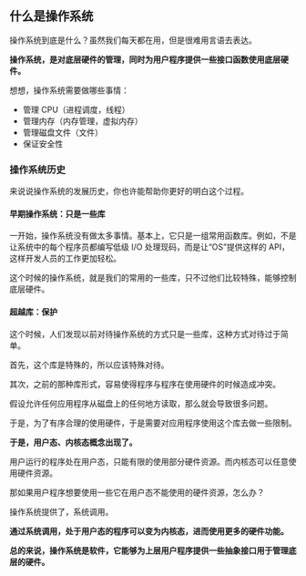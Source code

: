 ## 什么是操作系统

操作系统到底是什么？虽然我们每天都在用，但是很难用言语去表达。

**操作系统，是对底层硬件的管理，同时为用户程序提供一些接口函数使用底层硬件。**

想想，操作系统需要做哪些事情：

* 管理 CPU（进程调度，线程）
* 管理内存（内存管理，虚拟内存）
* 管理磁盘文件（文件）
* 保证安全性

### 操作系统历史

来说说操作系统的发展历史，你也许能帮助你更好的明白这个过程。

#### 早期操作系统：只是一些库 

一开始，操作系统没有做太多事情。基本上，它只是一组常用函数库。例如，不是让系统中的每个程序员都编写低级 I/O 处理现码，而是让“OS”提供这样的 API，这样开发人员的工作更加轻松。

这个时候的操作系统，就是我们的常用的一些库，只不过他们比较特殊，能够控制底层硬件。

#### 超越库：保护

这个时候，人们发现以前对待操作系统的方式只是一些库，这种方式对待过于简单。

首先，这个库是特殊的，所以应该特殊对待。

其次，之前的那种库形式，容易使得程序与程序在使用硬件的时候造成冲突。

假设允许任何应用程序从磁盘上的任何地方读取，那么就会导致很多问题。

于是，为了有序合理的使用硬件，于是需要对应用程序使用这个库去做一些限制。

**于是，用户态、内核态概念出现了。**

用户运行的程序处在用户态，只能有限的使用部分硬件资源。而内核态可以任意使用硬件资源。

那如果用户程序想要使用一些它在用户态不能使用的硬件资源，怎么办？

操作系统提供了，系统调用。

**通过系统调用，处于用户态的程序可以变为内核态，进而使用更多的硬件功能。**

**总的来说，操作系统是软件，它能够为上层用户程序提供一些抽象接口用于管理底层的硬件。**





